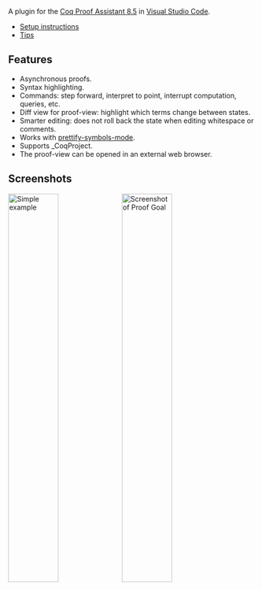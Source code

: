 A plugin for the [Coq Proof Assistant 8.5](https://coq.inria.fr/) in [Visual Studio Code](https://code.visualstudio.com/).

* [Setup instructions](wiki/Setup)
* [Tips](wiki/Tips)

## Features
* Asynchronous proofs.
* Syntax highlighting.
* Commands: step forward, interpret to point, interrupt computation, queries, etc.
* Diff view for proof-view: highlight which terms change between states.
* Smarter editing: does not roll back the state when editing whitespace or comments.
* Works with [prettify-symbols-mode](https://marketplace.visualstudio.com/items?itemName=siegebell.prettify-symbols-mode).
* Supports \_CoqProject.
* The proof-view can be opened in an external web browser.

## Screenshots
<img alt="Simple example" src="https://cloud.githubusercontent.com/assets/16118166/19991384/3a8ed38c-a20b-11e6-88f6-cf9a9b04fe83.png" width="45%"/> <img alt="Screenshot of Proof Goal" src="https://cloud.githubusercontent.com/assets/16118166/15950935/9c8537dc-2e81-11e6-9954-5eefeac23a7a.png" width="45%"/>
